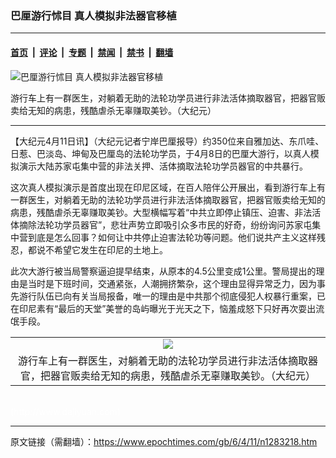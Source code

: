 ### 巴厘游行怵目 真人模拟非法器官移植

---

#### [首页](../../../..?n1283218) &nbsp;|&nbsp; [评论](../../../../../epoch-comment?n1283218) &nbsp;|&nbsp; [专题](../../../../../epoch-special?n1283218) &nbsp;|&nbsp; [禁闻](../../../../../epoch-news?n1283218) &nbsp;|&nbsp; [禁书](../../../../../books?n1283218) &nbsp;|&nbsp; [翻墙](https://github.com/gfw-breaker/nogfw/blob/master/README.md?n1283218)


<div><img alt="巴厘游行怵目 真人模拟非法器官移植" class="attachment-djy_600_400 size-djy_600_400 wp-post-image" src="https://i.epochtimes.com/assets/uploads/2006/04/604101211171703-600x400.jpg"/>
<div class="caption">
 <p>
  游行车上有一群医生，对躺着无助的法轮功学员进行非法活体摘取器官，把器官贩卖给无知的病患，残酷虐杀无辜赚取美钞。（大纪元）
 </p>
</div></div><hr/><div class="post_content" id="artbody" itemprop="articleBody">
 <!-- article content begin -->
 <p>
  【大纪元4月11日讯】（大纪元记者宁岸巴厘报导）约350位来自雅加达、东爪哇、日惹、巴淡岛、坤甸及巴厘岛的法轮功学员，于4月8日的巴厘大游行，以真人模拟演示大陆苏家屯集中营的非法关押、活体摘取法轮功学员器官的中共暴行。
 </p>
 <p>
  这次真人模拟演示是首度出现在印尼区域，在百人陪伴公开展出，看到游行车上有一群医生，对躺着无助的法轮功学员进行非法活体摘取器官，把器官贩卖给无知的病患，残酷虐杀无辜赚取美钞。大型横幅写着“中共立即停止镇压、迫害、非法活体摘除法轮功学员器官”，悲壮声势立即吸引众多市民的好奇，纷纷询问苏家屯集中营到底是怎么回事？如何让中共停止迫害法轮功等问题。他们说共产主义这样残忍，都说不希望它发生在印尼的土地上。
 </p>
 <p>
  此次大游行被当局警察逼迫提早结束，从原本的4.5公里变成1公里。警局提出的理由是当时是下班时间，交通紧张，人潮拥挤繁杂，这个理由显得异常乏力，因为事先游行队伍已向有关当局报备，唯一的理由是中共那个彻底侵犯人权暴行重案，已在印尼素有“最后的天堂”美誉的岛屿曝光于光天之下，恼羞成怒下只好再次耍出流氓手段。
 </p>
 <p>
  <center>
  </center>
 </p>
 <table border="0" cellpadding="3" cellspacing="3">
  <tr>
   <td align="center">
    <ok href="/i6/604101211201703.jpg">
     <img src="/i6/604101211201703--ss.jpg"/>
    </ok>
   </td>
  </tr>
  <tr>
   <td align="center">
    <span class="bn12">
     游行车上有一群医生，对躺着无助的法轮功学员进行非法活体摘取器官，把器官贩卖给无知的病患，残酷虐杀无辜赚取美钞。（大纪元）
    </span>
   </td>
  </tr>
 </table>
 <p>
  <br/>
  <font color="#ffffff">
   (http://www.dajiyuan.com)
  </font>
 </p>
 <!-- article content end -->
 <div id="below_article_ad">
 </div>
</div>


---

原文链接（需翻墙）：https://www.epochtimes.com/gb/6/4/11/n1283218.htm